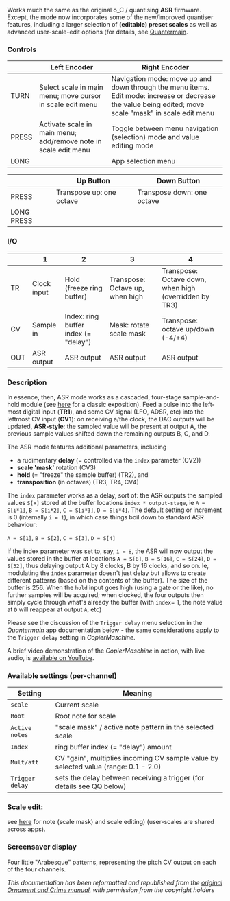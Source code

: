 Works much the same as the original o_C / quantising **ASR** firmware. Except, the mode now incorporates some of the new/improved quantiser features, including a larger selection of **(editable) preset scales** as well as advanced user-scale-edit options (for details, see [Quantermain](Quantermain). 

### Controls

|       | Left Encoder                                                    | Right Encoder                                                                                                                                          |
| ----- | --------------------------------------------------------------- | ------------------------------------------------------------------------------------------------------------------------------------------------------ |
| TURN  | Select scale in main menu; move cursor in scale edit menu       | Navigation mode: move up and down through the menu items. Edit mode: increase or decrease the value being edited; move scale "mask" in scale edit menu |
| PRESS | Activate scale in main menu; add/remove note in scale edit menu | Toggle between menu navigation (selection) mode and value editing mode                                                                                 |
| LONG  |                                                                 | App selection menu                                                                                                                                     |

|            | Up Button                | Down Button                |
| ---------- | ------------------------ | -------------------------- |
| PRESS      | Transpose up: one octave | Transpose down: one octave |
| LONG PRESS |                          |                            |

### I/O

|     | 1           | 2                                    | 3                               | 4                                                     |
| --- | ----------- | ------------------------------------ | ------------------------------- | ----------------------------------------------------- |
| TR  | Clock input | Hold (freeze ring buffer)            | Transpose: Octave up, when high | Transpose: Octave down, when high (overridden by TR3) |
| CV  | Sample in   | Index: ring buffer index (= "delay") | Mask: rotate scale mask         | Transpose: octave up/down (-4/+4)                     |
| OUT | ASR output  | ASR output                           | ASR output                      | ASR output                                            |

### Description

In essence, then, ASR mode works as a cascaded, four-stage sample-and-hold module (see [here](http://www.cyndustries.com/synapse/synapse.cfm?pc=35&folder=sept1976&pic=19) for a classic exposition). Feed a pulse into the left-most digital input (**TR1**), and some CV signal (LFO, ADSR, etc) into the leftmost CV input (**CV1**): on receiving a/the clock, the DAC outputs will be updated, **ASR-style**: the sampled value will be present at output A, the previous sample values shifted down the remaining outputs B, C, and D. 

The ASR mode features additional parameters, including 

 - a rudimentary **delay** (= controlled via the `index` parameter (CV2))
 - **scale 'mask'** rotation (CV3)
 - **hold** (= "freeze" the sample buffer) (TR2), and 
 - **transposition** (in octaves) (TR3, TR4, CV4) 

The `index` parameter works as a delay, sort of: the ASR outputs the sampled values `S[x]` stored at the buffer locations `index * output-stage`, ie `A = S[i*1]`, `B = S[i*2]`, `C = S[i*3]`, `D = S[i*4]`. The default setting or increment is 0 (internally `i = 1`), in which case things boil down to standard ASR behaviour: 

 `A = S[1]`, `B = S[2]`, `C = S[3]`, `D = S[4]`

If the index parameter was set to, say, `i = 8`, the ASR will now output the values stored in the buffer at locations `A = S[8]`, `B = S[16]`, `C = S[24]`, `D = S[32]`, thus delaying output A by 8 clocks, B by 16 clocks, and so on. Ie, modulating the `index` parameter doesn't just delay but allows to create different patterns (based on the contents of the buffer). The size of the buffer is 256. When the `hold` input goes high (using a gate or the like), no further samples will be acquired; when clocked, the four outputs then simply cycle through what's already the buffer (with `index`= 1, the note value at `D` will reappear at output `A`, etc)

Please see the discussion of the `Trigger delay` menu selection in the _Quantermain_ app documentation below - the same considerations apply to the `Trigger delay` setting in _CopierMaschine_.

A brief video demonstration of the _CopierMaschine_ in action, with live audio, is [available on YouTube](https://www.youtube.com/watch?v=9YAf5QNBeoI).

### Available settings (per-channel)

| Setting         | Meaning                                                                             |
| --------------- | ----------------------------------------------------------------------------------- |
| `scale`         | Current scale                                                                       |
| `Root`          | Root note for scale                                                                 |
| `Active notes`  | "scale mask" / active note pattern in the selected scale                            |
| `Index`         | ring buffer index (= "delay") amount                                                | 
| `Mult/att`      | CV "gain", multiplies incoming CV sample value by selected value (range: 0.1 - 2.0) |
| `Trigger delay` | sets the delay between receiving a trigger (for details see QQ below)               |

### Scale edit: 

see [here](Quantermain#Active) for note (scale mask) and scale editing) (user-scales are shared across apps).

### Screensaver display

Four little "Arabesque" patterns, representing the pitch CV output on each of the four channels.

*This documentation has been reformatted and republished from the [original Ornament and Crime manual](https://ornament-and-cri.me/user-manual-v1_3/), with permission from the copyright holders* 